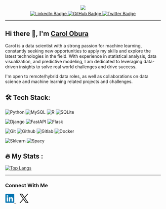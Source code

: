 <div id="header" align="center">
  <img src="https://media.giphy.com/media/L1R1tvI9svkIWwpVYr/giphy.gif" width="150"/>
</div>


<div id="badges" align="center">
  <a href="https://www.linkedin.com/in/carol-obura/">
    <img src="https://img.shields.io/badge/LinkedIn-blue?style=for-the-badge&logo=linkedin&logoColor=white" alt="LinkedIn Badge"/>
  </a>
  <a href="https://github.com/Carol0128">
    <img src="https://img.shields.io/badge/GitHub-black?style=for-the-badge&logo=github&logoColor=white" alt="GitHub Badge"/>
  </a>
  <a href="https://twitter.com/_obura_">
    <img src="https://img.shields.io/badge/Twitter-blue?style=for-the-badge&logo=twitter&logoColor=white" alt="Twitter Badge"/>
  </a>
</div>

---

## Hi there 👋, I'm [Carol Obura](https://www.linkedin.com/in/carol-obura/)

Carol is  a data scientist with a strong passion for machine learning, constantly seeking new opportunities to apply my skills and explore the latest technologies in the field. With experience in statistical analysis, data visualization, and predictive modeling, I am dedicated to leveraging data-driven insights to solve real world challenges and drive success.


I'm open to remote/hybrid data roles, as well as collaborations on data science and machine learning related projects and challenges.


## 🛠 Tech Stack:

![Python](https://img.shields.io/badge/python-3670A0?logo=python&logoColor=ffdd54)
![MySQL](https://img.shields.io/badge/MySQL-%25252300f?logo=MySQL&color=white)
![R](https://img.shields.io/badge/R-%252300f?logo=R&color=blue)
![SQLite](https://img.shields.io/badge/SQLite-89bff1?logo=sqlite&color=blue)

![Django](https://img.shields.io/badge/Django-092E20?logo=django&color=darkgreen)
![FastAPI](https://img.shields.io/badge/FastAPI-008080?logo=fastapi&color=white)
![Flask](https://img.shields.io/badge/Flask-000000?style=for-the-badge&logo=flask&logoColor=white)

![Git](https://img.shields.io/badge/Git-f2743d?logo=git&color=white)
![Github](https://img.shields.io/badge/GitHub-181717?logo=github&color=black)
![Gitlab](https://img.shields.io/badge/GitLab-ef6022?logo=gitlab&color=white)
![Docker](https://img.shields.io/badge/Docker-1666d1?logo=docker&color=white)

<!--
![GCP](https://img.shields.io/badge/html5-%23E34F26.svg?style=for-the-badge&logo=html5&logoColor=white)
![BigQuery](https://img.shields.io/badge/CSS-239120?&style=for-the-badge&logo=css3&logoColor=white)
-->
![Sklearn](https://img.shields.io/badge/Sklearn-7cb7f9?logo=scikit-learn&color=lightblue)
![Spacy](https://img.shields.io/badge/Spacy-3d85c6?logo=spacy&color=white)


## :fire: My Stats :

[![Top Langs](https://github-readme-stats.vercel.app/api/top-langs/?username=Carol0128&layout=compact&theme=vision-friendly-dark&count-private=true)](https://github.com/Carol0128/github-readme-stats)


---
### Connect With Me
<div>
 <a href="https://www.linkedin.com/in/carol-obura/">
    <img src="https://github.com/devicons/devicon/blob/master/icons/linkedin/linkedin-original.svg" alt="LinkedIn" width="30" height="30"/>
  </a>&nbsp&nbsp;
 <a href="https://twitter.com/_obura_">
    <img src="https://github.com/devicons/devicon/blob/master/icons/twitter/twitter-original.svg" alt="Twitter" width="30" height="30"/>
  </a>
</div>


